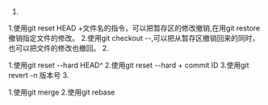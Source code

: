 1.

1.使用git reset HEAD +文件名的指令，可以把暂存区的修改撤销,在用git restore撤销指定文件的修改。 2.使用git checkout --,可以把从暂存区撤销回来的同时，也可以把文件的修改也撤回。
2.

1.使用git reset --hard HEAD^ 2.使用git reset --hard + commit ID 3.使用git revert -n 版本号
3.

1.使用git merge 2.使用git rebase
